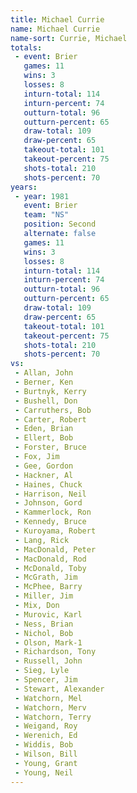 ```yaml
---
title: Michael Currie
name: Michael Currie
name-sort: Currie, Michael
totals:
 - event: Brier
   games: 11
   wins: 3
   losses: 8
   inturn-total: 114
   inturn-percent: 74
   outturn-total: 96
   outturn-percent: 65
   draw-total: 109
   draw-percent: 65
   takeout-total: 101
   takeout-percent: 75
   shots-total: 210
   shots-percent: 70
years:
 - year: 1981
   event: Brier
   team: "NS"
   position: Second
   alternate: false
   games: 11
   wins: 3
   losses: 8
   inturn-total: 114
   inturn-percent: 74
   outturn-total: 96
   outturn-percent: 65
   draw-total: 109
   draw-percent: 65
   takeout-total: 101
   takeout-percent: 75
   shots-total: 210
   shots-percent: 70
vs:
 - Allan, John
 - Berner, Ken
 - Burtnyk, Kerry
 - Bushell, Don
 - Carruthers, Bob
 - Carter, Robert
 - Eden, Brian
 - Ellert, Bob
 - Forster, Bruce
 - Fox, Jim
 - Gee, Gordon
 - Hackner, Al
 - Haines, Chuck
 - Harrison, Neil
 - Johnson, Gord
 - Kammerlock, Ron
 - Kennedy, Bruce
 - Kuroyama, Robert
 - Lang, Rick
 - MacDonald, Peter
 - MacDonald, Rod
 - McDonald, Toby
 - McGrath, Jim
 - McPhee, Barry
 - Miller, Jim
 - Mix, Don
 - Murovic, Karl
 - Ness, Brian
 - Nichol, Bob
 - Olson, Mark-1
 - Richardson, Tony
 - Russell, John
 - Sieg, Lyle
 - Spencer, Jim
 - Stewart, Alexander
 - Watchorn, Mel
 - Watchorn, Merv
 - Watchorn, Terry
 - Weigand, Roy
 - Werenich, Ed
 - Widdis, Bob
 - Wilson, Bill
 - Young, Grant
 - Young, Neil
---
```

